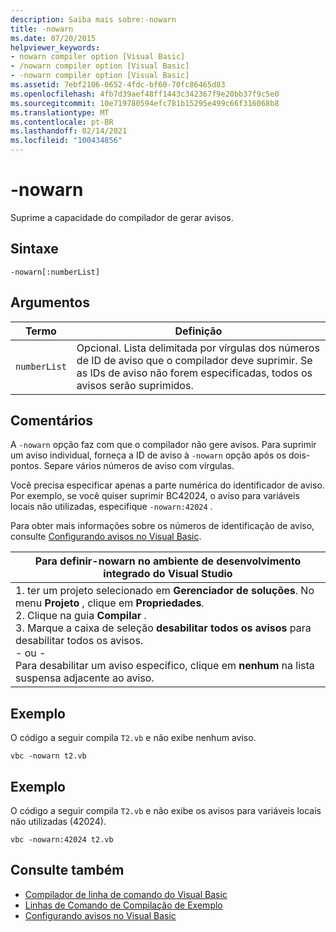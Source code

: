 ```yaml
---
description: Saiba mais sobre:-nowarn
title: -nowarn
ms.date: 07/20/2015
helpviewer_keywords:
- nowarn compiler option [Visual Basic]
- /nowarn compiler option [Visual Basic]
- -nowarn compiler option [Visual Basic]
ms.assetid: 7ebf2106-0652-4fdc-bf60-70fc86465d83
ms.openlocfilehash: 4fb7d39aef48ff1443c342367f9e20bb37f9c5e0
ms.sourcegitcommit: 10e719780594efc781b15295e499c66f316068b8
ms.translationtype: MT
ms.contentlocale: pt-BR
ms.lasthandoff: 02/14/2021
ms.locfileid: "100434856"
---
```

# <a name="-nowarn"></a>-nowarn

Suprime a capacidade do compilador de gerar avisos.  
  
## <a name="syntax"></a>Sintaxe  
  
```console  
-nowarn[:numberList]  
```  
  
## <a name="arguments"></a>Argumentos  
  
|Termo|Definição|  
|---|---|  
|`numberList`|Opcional. Lista delimitada por vírgulas dos números de ID de aviso que o compilador deve suprimir. Se as IDs de aviso não forem especificadas, todos os avisos serão suprimidos.|  
  
## <a name="remarks"></a>Comentários  

 A `-nowarn` opção faz com que o compilador não gere avisos. Para suprimir um aviso individual, forneça a ID de aviso à `-nowarn` opção após os dois-pontos. Separe vários números de aviso com vírgulas.  
  
 Você precisa especificar apenas a parte numérica do identificador de aviso. Por exemplo, se você quiser suprimir BC42024, o aviso para variáveis locais não utilizadas, especifique `-nowarn:42024` .  
  
 Para obter mais informações sobre os números de identificação de aviso, consulte [Configurando avisos no Visual Basic](/visualstudio/ide/configuring-warnings-in-visual-basic).  
  
|Para definir-nowarn no ambiente de desenvolvimento integrado do Visual Studio|  
|---|  
|1. ter um projeto selecionado em **Gerenciador de soluções**. No menu **Projeto** , clique em **Propriedades**. <br />2. Clique na guia **Compilar** .<br />3. Marque a caixa de seleção **desabilitar todos os avisos** para desabilitar todos os avisos.<br />     - ou -<br />     Para desabilitar um aviso específico, clique em **nenhum** na lista suspensa adjacente ao aviso.|  
  
## <a name="example"></a>Exemplo  

 O código a seguir compila `T2.vb` e não exibe nenhum aviso.  
  
```console
vbc -nowarn t2.vb  
```  
  
## <a name="example"></a>Exemplo  

 O código a seguir compila `T2.vb` e não exibe os avisos para variáveis locais não utilizadas (42024).  
  
```console
vbc -nowarn:42024 t2.vb  
```  
  
## <a name="see-also"></a>Consulte também

- [Compilador de linha de comando do Visual Basic](index.md)
- [Linhas de Comando de Compilação de Exemplo](sample-compilation-command-lines.md)
- [Configurando avisos no Visual Basic](/visualstudio/ide/configuring-warnings-in-visual-basic)

